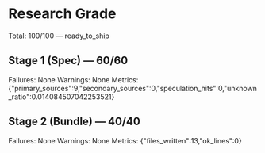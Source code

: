 # Research Grade
Total: 100/100 — ready_to_ship

## Stage 1 (Spec) — 60/60
Failures: None
Warnings: None
Metrics: {"primary_sources":9,"secondary_sources":0,"speculation_hits":0,"unknown_ratio":0.014084507042253521}

## Stage 2 (Bundle) — 40/40
Failures: None
Warnings: None
Metrics: {"files_written":13,"ok_lines":0}